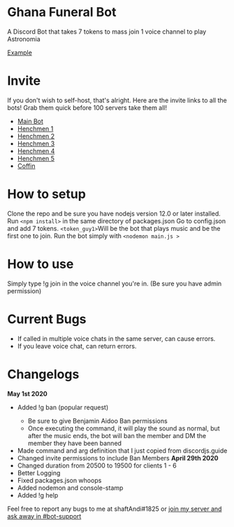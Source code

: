 # Ghana Funeral Bot
A Discord Bot that takes 7 tokens to mass join 1 voice channel to play Astronomia

[Example](https://gfycat.com/delightfulsillykronosaurus)

# Invite
If you don't wish to self-host, that's alright. Here are the invite links to all the bots! Grab them quick before 100 servers take them all!

- [Main Bot](https://discordapp.com/oauth2/authorize?client_id=704560496971481108&permissions=36768772&scope=bot)
- [Henchmen 1](https://discordapp.com/oauth2/authorize?client_id=704560792468586576&permissions=36768772&scope=bot)
- [Henchmen 2](https://discordapp.com/oauth2/authorize?client_id=704560849947328573&permissions=36768772&scope=bot)
- [Henchmen 3](https://discordapp.com/oauth2/authorize?client_id=704560872126676992&permissions=36768772&scope=bot)
- [Henchmen 4](https://discordapp.com/oauth2/authorize?client_id=704560893207380010&permissions=36768772&scope=bot)
- [Henchmen 5](https://discordapp.com/oauth2/authorize?client_id=704078743575986257&permissions=36768772&scope=bot)
- [Coffin](https://discordapp.com/oauth2/authorize?client_id=704077241428082858&permissions=36766720&scope=bot)

# How to setup
Clone the repo and be sure you have nodejs version 12.0 or later installed.
Run `<npm install>` in the same directory of packages.json
Go to config.json and add 7 tokens. 
`<token_guy1>`Will be the bot that plays music and be the first one to join.
Run the bot simply with `<nodemon main.js >`

# How to use

Simply type !g join in the voice channel you're in. (Be sure you have admin permission) 

# Current Bugs
- If called in multiple voice chats in the same server, can cause errors. 
- If you leave voice chat, can return errors.

# Changelogs
**May 1st 2020**
* Added !g ban <user mention> <reason> (popular request)
  * Be sure to give Benjamin Aidoo Ban permissions
  * Once executing the command, it will play the sound as normal, but after the music ends, the bot will ban the member and DM the member they have been banned 
* Made command and arg definition that I just copied from discordjs.guide
* Changed invite permissions to include Ban Members
**April 29th 2020**
* Changed duration from 20500 to 19500 for clients 1 - 6
* Better Logging
* Fixed packages.json whoops
* Added nodemon and console-stamp
* Added !g help

Feel free to report any bugs to me at shaftAndi#1825 or [join my server and ask away in #bot-support](http://discord.gg/ZukG6P4)

